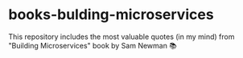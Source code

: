 # books-bulding-microservices
This repository includes the most valuable quotes (in my mind) from "Building Microservices" book by Sam Newman 📚
